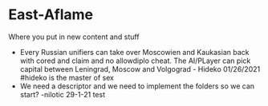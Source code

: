# East-Aflame
Where you put in new content and stuff
- Every Russian unifiers can take over Moscowien and Kaukasian back with cored and claim and no allowdiplo cheat. The AI/PLayer can pick capital between 
  Leningrad, Moscow and Volgograd   - Hideko  01/26/2021 #hideko is the master of sex
- We need a descriptor and we need to implement the folders so we can start? -nilotic 29-1-21
test
